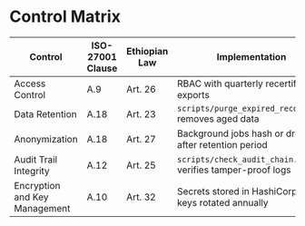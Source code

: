 # Control Matrix

| Control                            | ISO-27001 Clause | Ethiopian Law | Implementation |
|------------------------------------|-----------------|---------------|----------------|
| Access Control                     | A.9             | Art. 26       | RBAC with quarterly recertification exports |
| Data Retention                     | A.18            | Art. 23       | `scripts/purge_expired_records.py` removes aged data |
| Anonymization                      | A.18            | Art. 27       | Background jobs hash or drop PII after retention period |
| Audit Trail Integrity              | A.12            | Art. 25       | `scripts/check_audit_chain.py` verifies tamper-proof logs |
| Encryption and Key Management      | A.10            | Art. 32       | Secrets stored in HashiCorp Vault, keys rotated annually |
